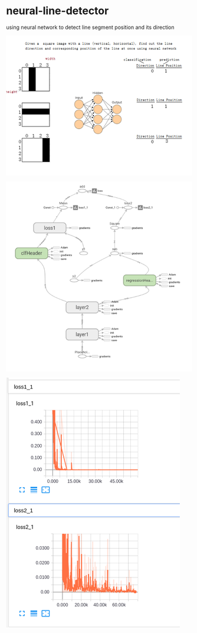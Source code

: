 neural-line-detector
===========================

using neural network to detect line segment position and its direction

![image](https://raw.githubusercontent.com/Erickrus/neural-line-detector/99da65ac4f58ce19126be7295fee7d632abe7621/github.png)

![image](https://raw.githubusercontent.com/Erickrus/neural-line-detector/master/graph.png)

![image](https://raw.githubusercontent.com/Erickrus/neural-line-detector/master/loss.png)
